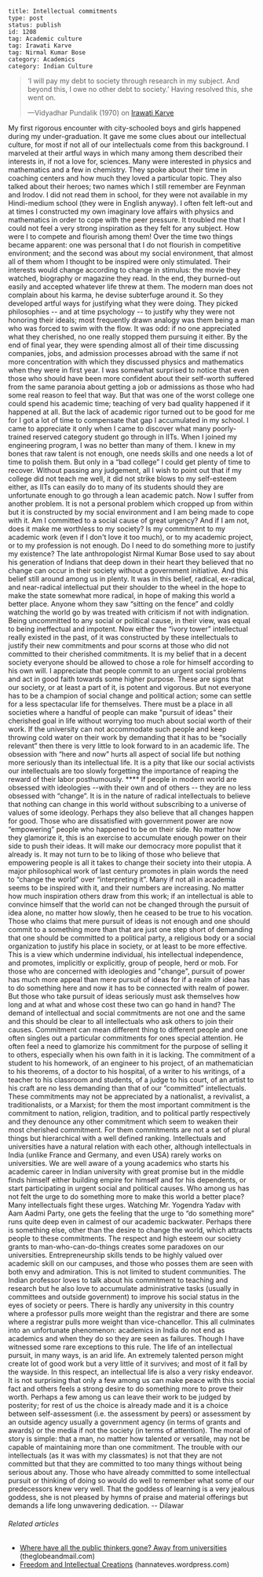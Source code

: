 ~~~~ 
title: Intellectual commitments 
type: post
status: publish
id: 1208
tag: Academic culture
tag: Irawati Karve
tag: Nirmal Kumar Bose
category: Academics
category: Indian Culture
~~~~

> ‘I will pay my debt to society through research in my subject. And
> beyond this, I owe no other debt to society.’ Having resolved this,
> she went on.
>
> —Vidyadhar Pundalik (1970) on [Irawati
> Karve](http://nandinisundar.blogspot.in/2007/12/in-cause-of-anthropology-life-and-work.html)

My first rigorous encounter with city-schooled boys and girls happened
during my under-graduation. It gave me some clues about our intellectual
culture, for most if not all of our intellectuals come from this
background. I marveled at their artful ways in which many among them
described their interests in, if not a love for, sciences. Many were
interested in physics and mathematics and a few in chemistry. They spoke
about their time in coaching centers and how much they loved a
particular topic. They also talked about their heroes; two names which I
still remember are Feynman and Irodov. I did not read them in school,
for they were not available in my Hindi-medium school (they were in
English anyway). I often felt left-out and at times I constructed my own
imaginary love affairs with physics and mathematics in order to cope
with the peer pressure. It troubled me that I could not feel a very
strong inspiration as they felt for any subject. How were I to compete
and flourish among them! Over the time two things became apparent: one
was personal that I do not flourish in competitive environment; and the
second was about my social environment, that almost all of them whom I
thought to be inspired were only stimulated. Their interests would
change according to change in stimulus: the movie they watched,
biography or magazine they read. In the end, they burned-out easily and
accepted whatever life threw at them. The modern man does not complain
about his karma, he devise subterfuge around it. So they developed
artful ways for justifying what they were doing. They picked
philosophies -- and at time psychology -- to justify why they were not
honoring their ideals; most frequently drawn analogy was them being a
man who was forced to swim with the flow. It was odd: if no one
appreciated what they cherished, no one really stopped them pursuing it
either. By the end of final year, they were spending almost all of their
time discussing companies, jobs, and admission processes abroad with the
same if not more concentration with which they discussed physics and
mathematics when they were in first year. I was somewhat surprised to
notice that even those who should have been more confident about their
self-worth suffered from the same paranoia about getting a job or
admissions as those who had some real reason to feel that way. But that
was one of the worst college one could spend his academic time; teaching
of very bad quality happened if it happened at all. But the lack of
academic rigor turned out to be good for me for I got a lot of time to
compensate that gap I accumulated in my school. I came to appreciate it
only when I came to discover what many poorly-trained reserved category
student go through in IITs. When I joined my engineering program, I was
no better than many of them. I knew in my bones that raw talent is not
enough, one needs skills and one needs a lot of time to polish them. But
only in a “bad college” I could get plenty of time to recover. Without
passing any judgement, all I wish to point out that if my college did
not teach me well, it did not strike blows to my self-esteem either, as
IITs can easily do to many of its students should they are unfortunate
enough to go through a lean academic patch. Now I suffer from another
problem. It is not a personal problem which cropped up from within but
it is constructed by my social environment and I am being made to cope
with it. Am I committed to a social cause of great urgency? And if I am
not, does it make me worthless to my society? Is my commitment to my
academic work (even if I don't love it too much), or to my academic
project, or to my profession is not enough. Do I need to do something
more to justify my existence? The late anthropologist Nirmal Kumar Bose
used to say about his generation of Indians that deep down in their
heart they believed that no change can occur in their society without a
government initiative. And this belief still around among us in plenty.
It was in this belief, radical, ex-radical, and near-radical
intellectual put their shoulder to the wheel in the hope to make the
state somewhat more radical, in hope of making this world a better
place. Anyone whom they saw “sitting on the fence” and coldly watching
the world go by was treated with criticism if not with indignation.
Being uncommitted to any social or political cause, in their view, was
equal to being ineffectual and impotent. Now either the “ivory tower”
intellectual really existed in the past, of it was constructed by these
intellectuals to justify their new commitments and pour scorns at those
who did not committed to their cherished commitments. It is my belief
that in a decent society everyone should be allowed to chose a role for
himself according to his own will. I appreciate that people commit to an
urgent social problems and act in good faith towards some higher
purpose. These are signs that our society, or at least a part of it, is
potent and vigorous. But not everyone has to be a champion of social
change and political action; some can settle for a less spectacular life
for themselves. There must be a place in all societies where a handful
of people can make "pursuit of ideas" their cherished goal in life
without worrying too much about social worth of their work. If the
university can not accommodate such people and keep throwing cold water
on their work by demanding that it has to be “socially relevant” then
there is very little to look forward to in an academic life. The
obsession with “here and now” hurts all aspect of social life but
nothing more seriously than its intellectual life. It is a pity that
like our social activists our intellectuals are too slowly forgetting
the importance of reaping the reward of their labor posthumously.
\*\*\*\* If people in modern world are obsessed with ideologies --with
their own and of others -- they are no less obsessed with “change”. It
is in the nature of radical intellectuals to believe that nothing can
change in this world without subscribing to a universe of values of some
ideology. Perhaps they also believe that all changes happen for good.
Those who are dissatisfied with government power are now “empowering”
people who happened to be on their side. No matter how they glamorize
it, this is an exercise to accumulate enough power on their side to push
their ideas. It will make our democracy more populist that it already
is. It may not turn to be to liking of those who believe that empowering
people is all it takes to change their society into their utopia. A
major philosophical work of last century promotes in plain words the
need to “change the world” over “interpreting it”. Many if not all in
academia seems to be inspired with it, and their numbers are increasing.
No matter how much inspiration others draw from this work; if an
intellectual is able to convince himself that the world can not be
changed through the pursuit of idea alone, no matter how slowly, then he
ceased to be true to his vocation. Those who claims that mere pursuit of
ideas is not enough and one should commit to a something more than that
are just one step short of demanding that one should be committed to a
political party, a religious body or a social organization to justify
his place in society, or at least to be more effective. This is a view
which undermine individual, his intellectual independence, and promotes,
implicitly or explicitly, group of people, herd or mob. For those who
are concerned with ideologies and "change", pursuit of power has much
more appeal than mere pursuit of ideas for if a realm of idea has to do
something here and now it has to be connected with realm of power. But
those who take pursuit of ideas seriously must ask themselves how long
and at what and whose cost these two can go hand in hand? The demand of
intellectual and social commitments are not one and the same and this
should be clear to all intellectuals who ask others to join their
causes. Commitment can mean different thing to different people and one
often singles out a particular commitments for ones special attention.
He often feel a need to glamorize his commitment for the purpose of
selling it to others, especially when his own faith in it is lacking.
The commitment of a student to his homework, of an engineer to his
project, of an mathematician to his theorems, of a doctor to his
hospital, of a writer to his writings, of a teacher to his classroom and
students, of a judge to his court, of an artist to his craft are no less
demanding than that of our “committed” intellectuals. These commitments
may not be appreciated by a nationalist, a revivalist, a
traditionalists, or a Marxist; for them the most important commitment is
the commitment to nation, religion, tradition, and to political partly
respectively and they denounce any other commitment which seem to weaken
their most cherished commitment. For them commitments are not a set of
plural things but hierarchical with a well defined ranking.
Intellectuals and universities have a natural relation with each other,
although intellectuals in India (unlike France and Germany, and even
USA) rarely works on universities. We are well aware of a young
academics who starts his academic career in Indian university with great
promise but in the middle finds himself either building empire for
himself and for his dependents, or start participating in urgent social
and political causes. Who among us has not felt the urge to do something
more to make this world a better place? Many intellectuals fight these
urges. Watching Mr. Yogendra Yadav with Aam Aadmi Party, one gets the
feeling that the urge to “do something more” runs quite deep even in
calmest of our academic backwater. Perhaps there is something else,
other than the desire to change the world, which attracts people to
these commitments. The respect and high esteem our society grants to
man-who-can-do-things creates some paradoxes on our universities.
Entrepreneurship skills tends to be highly valued over academic skill on
our campuses, and those who posses them are seen with both envy and
admiration. This is not limited to student communities. The Indian
professor loves to talk about his commitment to teaching and research
but he also love to accumulate administrative tasks (usually in
committees and outside government) to improve his social status in the
eyes of society or peers. There is hardly any university in this country
where a professor pulls more weight than the registrar and there are
some where a registrar pulls more weight than vice-chancellor. This all
culminates into an unfortunate phenomenon: academics in India do not end
as academics and when they do so they are seen as failures. Though I
have witnessed some rare exceptions to this rule. The life of an
intellectual pursuit, in many ways, is an arid life. An extremely
talented person might create lot of good work but a very little of it
survives; and most of it fall by the wayside. In this respect, an
intellectual life is also a very risky endeavor. It is not surprising
that only a few among us can make peace with this social fact and others
feels a strong desire to do something more to prove their worth. Perhaps
a few among us can leave their work to be judged by posterity; for rest
of us the choice is already made and it is a choice between
self-assessment (i.e. the assessment by peers) or assessment by an
outside agency usually a government agency (in terms of grants and
awards) or the media if not the society (in terms of attention). The
moral of story is simple: that a man, no matter how talented or
versatile, may not be capable of maintaining more than one commitment.
The trouble with our intellectuals (as it was with my classmates) is not
that they are not committed but that they are committed to too many
things without being serious about any. Those who have already committed
to some intellectual pursuit or thinking of doing so would do well to
remember what some of our predecessors knew very well. That the goddess
of learning is a very jealous goddess, she is not pleased by hymns of
praise and material offerings but demands a life long unwavering
dedication. -- Dilawar

###### Related articles

-   [Where have all the public thinkers gone? Away from
    universities](http://www.theglobeandmail.com/commentary/where-have-all-the-public-thinkers-gone-away-from-universities/article14958029/?cmpid=rss1)
    (theglobeandmail.com)
-   [Freedom and Intellectual
    Creations](http://hannateves.wordpress.com/2013/10/18/freedom-and-intellectual-creations/)
    (hannateves.wordpress.com)

